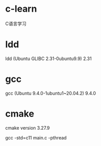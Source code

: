 # c-learn
C语言学习

# ldd
ldd (Ubuntu GLIBC 2.31-0ubuntu9.9) 2.31

# gcc
gcc (Ubuntu 9.4.0-1ubuntu1~20.04.2) 9.4.0

# cmake
cmake version 3.27.9


 gcc  -std=c11   main.c  -pthread